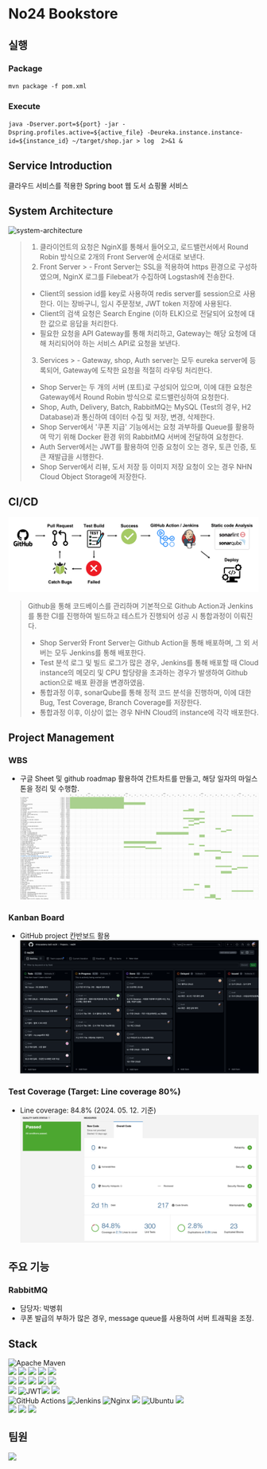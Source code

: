 # No24 Bookstore

## 실행

### Package
`mvn package -f pom.xml`

### Execute
`java -Dserver.port=${port} -jar -Dspring.profiles.active=${active_file} -Deureka.instance.instance-id=${instance_id} ~/target/shop.jar > log  2>&1 &`

## Service Introduction
클라우드 서비스를 적용한 Spring boot 웹 도서 쇼핑몰 서비스

## System Architecture
![system-architecture](https://github.com/nhnacademy-be5-no24/no24-rabbitMQ/assets/43560497/eeb725ef-ce65-4821-a4eb-0b35a6e72757)


> 1. 클라이언트의 요청은 NginX를 통해서 들어오고, 로드밸런서에서 Round Robin 방식으로 2개의 Front Server에 순서대로 보낸다.
> 2. Front Server
     >   -	Front Server는 SSL을 적용하여 https 환경으로 구성하였으며, NginX 로그를 Filebeat가 수집하여 Logstash에 전송한다.
>   -	Client의 session id를 key로 사용하여 redis server를 session으로 사용한다. 이는 장바구니, 임시 주문정보, JWT token 저장에 사용된다.
>   -	Client의 검색 요청은 Search Engine (이하 ELK)으로 전달되어 요청에 대한 값으로 응답을 처리한다.
>   -	필요한 요청을 API Gateway를 통해 처리하고, Gateway는 해당 요청에 대해 처리되어야 하는 서비스 API로 요청을 보낸다.
> 3. Services
     >   -	Gateway, shop, Auth server는 모두 eureka server에 등록되어, Gateway에 도착한 요청을 적절히 라우팅 처리한다.
>   -	Shop Server는 두 개의 서버 (포트)로 구성되어 있으며, 이에 대한 요청은 Gateway에서 Round Robin 방식으로 로드밸런싱하여 요청한다.
>   -	Shop, Auth, Delivery, Batch, RabbitMQ는 MySQL (Test의 경우, H2 Database)과 통신하여 데이터 수집 및 저장, 변경, 삭제한다.
>   -	Shop Server에서 '쿠폰 지급' 기능에서는 요청 과부하를 Queue를 활용하여 막기 위해 Docker 환경 위의 RabbitMQ 서버에 전달하여 요청한다.
>   -	Auth Server에서는 JWT를 활용하여 인증 요청이 오는 경우, 토큰 인증, 토큰 재발급을 시행한다.
>   -	Shop Server에서 리뷰, 도서 저장 등 이미지 저장 요청이 오는 경우 NHN Cloud Object Storage에 저장한다.


## CI/CD
![cicd-pipeline.png](./img/cicd-pipeline.png)

> Github을 통해 코드베이스를 관리하며 기본적으로 Github Action과 Jenkins를 통한 CI를 진행하여 빌드하고 테스트가 진행되어 성공 시 통합과정이 이뤄진다.
> - Shop Server와 Front Server는 Github Action을 통해 배포하며, 그 외 서버는 모두 Jenkins를 통해 배포한다.
> - Test 분석 로그 및 빌드 로그가 많은 경우, Jenkins를 통해 배포할 때 Cloud instance의 메모리 및 CPU 할당량을 초과하는 경우가 발생하여 Github action으로 배포 환경을 변경하였음.
> - 통합과정 이후, sonarQube를 통해 정적 코드 분석을 진행하며, 이에 대한 Bug, Test Coverage, Branch Coverage를 저장한다.
> - 통합과정 이후, 이상이 없는 경우 NHN Cloud의 instance에 각각 배포한다.


## Project Management

### WBS
- 구글 Sheet 및 github roadmap 활용하여 간트차트를 만들고, 해당 일자의 마일스톤을 정리 및 수행함.
  ![wbs.png](./img/wbs.png)

### Kanban Board
- GitHub project 칸반보드 활용
  ![github-roadmap.png](./img/github-roadmap.png)

### Test Coverage (Target: Line coverage 80%)
- Line coverage: 84.8% (2024\. 05\. 12\. 기준)
  ![test-coverage.png](./img/test-coverage.png)


## 주요 기능

### RabbitMQ
- 담당자: 박병휘
- 쿠폰 발급의 부하가 많은 경우, message queue를 사용하여 서버 트래픽을 조정.


## Stack


![Apache Maven](https://img.shields.io/badge/Apache%20Maven-C71A36?style=for-the-badge&logo=Apache%20Maven&logoColor=white)<br/> <img src="https://img.shields.io/badge/JAVA-007396?style=for-the-badge&amp;logo=java&amp;logoColor=white"> <img src="https://img.shields.io/badge/Spring-6DB33F?style=for-the-badge&amp;logo=Spring&amp;logoColor=white"> <img src="https://img.shields.io/badge/springboot-6DB33F?style=for-the-badge&amp;logo=springboot&amp;logoColor=white"> <img src="https://img.shields.io/badge/springbatch-6DB33F?style=for-the-badge&amp;logo=Spring&amp;logoColor=white"> <img src="https://img.shields.io/badge/docker-2496ED?style=for-the-badge&amp;logo=docker&amp;logoColor=white"><br/>
<img src="https://img.shields.io/badge/mysql-4479A1?style=for-the-badge&amp;logo=mysql&amp;logoColor=white"> <img src="https://img.shields.io/badge/hibernate-59666C?style=for-the-badge&amp;logo=hibernate&amp;logoColor=white"> <img src="https://img.shields.io/badge/Jpa-FF0000?style=for-the-badge&amp;logo=Jpa&amp;logoColor=white"> <img src="https://img.shields.io/badge/Querydsl-0769AD?style=for-the-badge&amp;logo=Querydsl&amp;logoColor=white"> <img src="https://img.shields.io/badge/redis-DC382D?style=for-the-badge&amp;logo=redis&amp;logoColor=white"><br/>
<img src="https://img.shields.io/badge/rabbitMq-FF6600?style=for-the-badge&amp;logo=rabbitMq&amp;logoColor=white">
![JWT](https://img.shields.io/badge/JWT-black?style=for-the-badge&logo=JSON%20web%20tokens)<img src="https://img.shields.io/badge/SonarLint-CB2029?style=for-the-badge&amp;logo=SonarLint&amp;logoColor=white"> <img src="https://img.shields.io/badge/SonarQube-4E9BCD?style=for-the-badge&amp;logo=SonarQube&amp;logoColor=white"><br/>
![GitHub Actions](https://img.shields.io/badge/github%20actions-%232671E5.svg?style=for-the-badge&logo=githubactions&logoColor=white) ![Jenkins](https://img.shields.io/badge/jenkins-%232C5263.svg?style=for-the-badge&logo=jenkins&logoColor=white) ![Nginx](https://img.shields.io/badge/nginx-%23009639.svg?style=for-the-badge&logo=nginx&logoColor=white) <img src="https://img.shields.io/badge/linux-FCC624?style=for-the-badge&amp;logo=linux&amp;logoColor=black"> ![Ubuntu](https://img.shields.io/badge/Ubuntu-E95420?style=for-the-badge&logo=ubuntu&logoColor=white) <img src="https://img.shields.io/badge/github-181717?style=for-the-badge&amp;logo=github&amp;logoColor=white">
<br/>
<img src="https://img.shields.io/badge/elasticsearch-005571?style=for-the-badge&amp;logo=elasticsearch&amp;logoColor=white">
<img src="https://img.shields.io/badge/logstash-005571?style=for-the-badge&amp;logo=logstash&amp;logoColor=white">
<img src="https://img.shields.io/badge/kibana-005571?style=for-the-badge&amp;logo=kibana&amp;logoColor=white">



## 팀원

<a href="https://github.com/nhnacademy-be5-no24/contributors/no24-shop">
  <img src="https://contrib.rocks/image?repo=nhnacademy-be5-no24/no24-shop"/>
</a>
